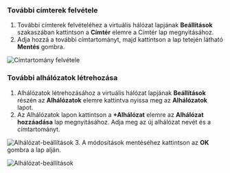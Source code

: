 ### <a name="to-add-additional-address-space"></a>További címterek felvétele

1. További címterek felvételéhez a virtuális hálózat lapjának **Beállítások** szakaszában kattintson a **Címtér** elemre a Címtér lap megnyitásához.
2. Adja hozzá a további címtartományt, majd kattintson a lap tetején látható **Mentés** gombra.

  ![Címtartomány felvétele](./media/vpn-gateway-additional-address-space-include/address_space.png)

### <a name="to-create-additional-subnets"></a>További alhálózatok létrehozása

1. Alhálózatok létrehozásához a virtuális hálózat lapjának **Beállítások** részén az **Alhálózatok** elemre kattintva nyissa meg az **Alhálózatok** lapot. 
2. Az Alhálózatok lapon kattintson a **+Alhálózat** elemre az **Alhálózat hozzáadása** lap megnyitásához. Adja meg az új alhálózat nevét és a címtartományt.

  ![Alhálózat-beállítások](./media/vpn-gateway-additional-address-space-include/add_subnet.png)
3. A módosítások mentéséhez kattintson az **OK** gombra a lap alján.

  ![Alhálózat-beállítások](./media/vpn-gateway-additional-address-space-include/ok.png)